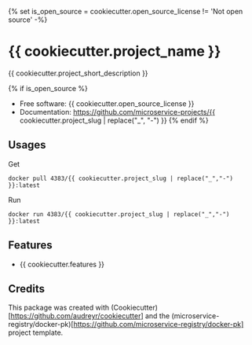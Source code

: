 {% set is_open_source = cookiecutter.open_source_license != 'Not open source' -%}
# {{ cookiecutter.project_name }}

{{ cookiecutter.project_short_description }}

{% if is_open_source %}
* Free software: {{ cookiecutter.open_source_license }}
* Documentation: https://github.com/microservice-projects/{{ cookiecutter.project_slug | replace("_", "-") }}
{% endif %}

## Usages
Get
```shell
docker pull 4383/{{ cookiecutter.project_slug | replace("_","-") }}:latest
```

Run
```shell
docker run 4383/{{ cookiecutter.project_slug | replace("_","-") }}:latest
```

## Features

* {{ cookiecutter.features }}

## Credits

This package was created with (Cookiecutter)[https://github.com/audreyr/cookiecutter] 
and the (microservice-registry/docker-pk)[https://github.com/microservice-registry/docker-pk] project template.
